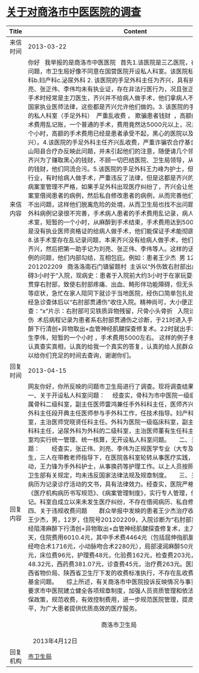 # <a href="http://www.shangluo.gov.cn/zmhd/ldxxxx.jsp?urltype=leadermail.LeaderMailContentUrl&wbtreeid=1112&leadermailid=1660">关于对商洛市中医医院的调查</a>
| Title |                                                                                                                                                                                                                                                                                                                                                                                                                                                                                                                                                                                                                                                 Content                                                                                                                                                                                                                                                                                                                                                                                                                                                                                                                                                                                                                                                  |
|:-----:|----------------------------------------------------------------------------------------------------------------------------------------------------------------------------------------------------------------------------------------------------------------------------------------------------------------------------------------------------------------------------------------------------------------------------------------------------------------------------------------------------------------------------------------------------------------------------------------------------------------------------------------------------------------------------------------------------------------------------------------------------------------------------------------------------------------------------------------------------------------------------------------------------------------------------------------------------------------------------------------------------------------------------------------------------------------------------------------------------------------------------------------------------------------------------------------------------------------------------------------------------------------------------------------------------------|
| 来信时间  | 2013-03-22                                                                                                                                                                                                                                                                                                                                                                                                                                                                                                                                                                                                                                                                                                                                                                                                                                                                                                                                                                                                                                                                                                                                                                                                                                                                                               |
| 来信内容  | 你好   我举报的是商洛市中医医院   首先1.该医院是三乙医院，存在开设私人科室问题，市卫生局好像不同意在国营医院开设私人科室。该医院私人科室有a.手足外科b.妇产科c.泌尿外科 2. 该医院的手足外科主任为齐兴，具有执业证，其余人员刘亮、张正伟、李伟均未有执业证，存在非法行医行为，况且张正伟、刘亮、李伟做手术时经常是主刀医生，齐兴并不给病人做手术，他们拿病人不当会事，严重违反国家执业医师法律，这些都是齐兴允许他们做的。3. 该医院的手足外科：齐兴开设的私人科室（手足外科）  严重乱收费 ， 欺骗患者钱财  ，高额的手术费用   ，手术费用乱记账，一个普通的手术，费用竟然达5000元以上，况且手术时间不超过1个小时，高额的手术费用已经是患者承受不起，黑心的医院以及黑心的老板（齐兴）。4.该医院的手足外科主任齐兴乱收费，严重诈骗农合疗基金，2012年度就有山阳县合疗办反映此问题，并未引起他们的注意，随便请几个领导吃吃就完事了，齐兴为了赚取黑心的钱财，不顾一切巴结医院、卫生局领导，从而来诈取人民群众的钱财，他们同流合污。5.该医院的手足外科王力峰为护士，但是他却干的是医生行业，有时给病人做手术，严重违反了法律，但是这都是齐兴的命令。6.该医院的病案室管理不严格，如果手足外科出现医疗纠纷了，齐兴会让他科室的人员去到病案室借阅患者的病例，然后私自修改患者的病例，从而完善他们的病例，让别人找不出问题，这样他们脱离危险的处境，从而卫生局也找不出问题。7.该医院的手足外科病例记录很不完善，手术病人患者的手术费用乱记录，病人从进入手术到出手术室，短暂的一个小时，从麻醉到手术结束，手术费用达到5000元以上，况且还是没有执业医师资格证的给病人做手术，他们能保证手术能彻底顺利吗？？？？？8.该手术室存在乱记录问题，本来齐兴没有给病人做手术，他们偏把主刀医生记为齐兴，然后把第一助手记为刘亮、张正伟、李伟等人。这样的话很少有人发现此病例的问题，他们内部勾结，互相包庇。例如：患者王少杰  男 12岁  住院号为201202209   商洛洛南石门镇留题村  主诉以“外伤致右肘部出血、疼痛伴功能障碍3小时于”入院，现病史：患者于入院前大约3小时于在家玩耍时不慎跌倒被铁丝贯穿右肘部，致使右肘部疼痛、出血、畸形伴功能障碍，但无头晕心悸、胸闷气短等症状，急忙在家人陪同下就诊于当地医院，经伤口简单包扎处理后，逐来我院，经急诊查体后以“右肘部贯通伤”收住入院。精神尚可，大小便正常。 辅组检查：“x”片示：右肘部可见铁质异物残留，尺骨小头骨折   入院诊断为：右肘部贯通伤  术后病程记录为患者系右肘部贯通伤之诊断，于21时进入手术室在神经阻止麻醉下行清创+异物取出+血管神经肌腱探查修复术。22时就出手术室了    ，主刀医生李伟，短暂的一个小时 ，手术费用5000左右。 这样的例子多不胜举。希望你们认真查实真相，认真的给我一个真实的答复，认真的给人民群众的一个答复，我可以给你们充足的时间去查询，谢谢你们。 |
| 回复时间  | 2013-04-15                                                                                                                                                                                                                                                                                                                                                                                                                                                                                                                                                                                                                                                                                                                                                                                                                                                                                                                                                                                                                                                                                                                                                                                                                                                                                               |
| 回复内容  | 网友你好，你所反映的问题市卫生局进行了调查。现将调查结果回复如下：       一、关于开设私人科室问题：　 经查实，骨科为市中医院一级临床科室，手外科属骨科二级科室，副主任医师雷鸿兼任手外科科主任，医师齐兴任科室副主任，大外科主任段开典主任医师参与手外科工作，任技术指导。妇产科为医院一级临床科室，主治医师党晓贤任科主任。外科为医院一级临床科室，副主任医师李宽民任外科科主任，泌尿外科为外科的二级科室，主治医师董有生任科主任。医院对以上科室均实行统一管理、统一核算，无开设私人科室问题。　　二、关于违法行医问题：　　经查实，张正伟、刘亮、李伟为正规医学专业（大专及以上学历）毕业生，三人在带教老师指导下，在医院各科室轮转从事医疗实践，未独立从事临床活动，王力锋为手外科护士，从事换药等护理工作。以上人员按照《执业医师法》及卫生部有关规定，均未违反国家法律法规及规章制度。　　三、关于病案管理问题　　病历为记录诊疗活动的文书，具有法律效力。经查实，医院严格执行卫生部下发的《医疗机构病历书写规范》、《病案管理制度》，实行专人管理，借阅病案严格登记。科室自成立以来未发生医疗纠纷，不存在借阅病历、私自修改病历问题。　　四、关于违规收费问题　　群众举报中发映的患者王少杰治疗收费问题，经调查：王少杰，男，12岁，住院号201202209，入院诊断为“右肘部贯通伤”，入院在神经阻滞麻醉下行清创+异物取出+血管神经肌腱探查修复术，主刀医生齐兴，住院8天，住院费用6010.4元，其中手术费4464元（包括屈伸指肌腱吻合术468元，神经吻合术1716元，小动脉吻合术2280元），局部浸润麻醉50元，石膏固定术250元，床位费96元，护理费48元，化验费162元，检查费203元，特殊材料费48.32元，西药费381.07元，诊查费45元，治疗费263元。医院收费严格按照陕西省物价局、陕西省卫生厅下发的收费标准执行，不存在乱收费情况和诈骗农合疗基金问题。　　综上所述，有关商洛市中医院投诉反映情况与事实不符。市卫生局要求市中医院建立健全各项规章制度，加强人员资质管理和依法执业，严格执行医保政策，规范收费，有效控制费用，进一步规范医院管理，提高服务质量和服务水平，为广大患者提供优质高效的医疗服务。　　　                           　　　　　　　　　　　　　　　　　　　　　　　　　　                                              商洛市卫生局　　　                                                                                                                                           2013年4月12日                                                   |
| 回复机构  | <a href="../../category/agencies/市卫生局.md">市卫生局</a>                                                                                                                                                                                                                                                                                                                                                                                                                                                                                                                                                                                                                                                                                                                                                                                                                                                                                                                                                                                                                                                                                                                                                                                                                                                       |